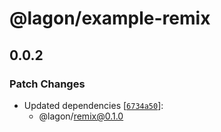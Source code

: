 # @lagon/example-remix

## 0.0.2

### Patch Changes

- Updated dependencies [[`6734a50`](https://github.com/lagonapp/lagon/commit/6734a50c004c556c2e09c57bd7f6991c55fa7156)]:
  - @lagon/remix@0.1.0
